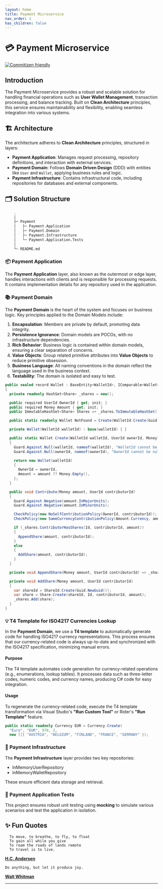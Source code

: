 ```yaml
---
layout: home
title: Payment Microservice
nav_order: 1
has_children: false
---
```


# 💳 Payment Microservice

[![Commitizen friendly](https://img.shields.io/badge/commitizen-friendly-brightgreen.svg?logoColor=white&style=for-the-badge)](http://commitizen.github.io/cz-cli/)

## Introduction

The Payment Microservice provides a robust and scalable solution for handling financial operations such as **User Wallet Management**, transaction processing, and balance tracking. Built on **Clean Architecture** principles, this service ensures maintainability and flexibility, enabling seamless integration into various systems.

## 🏗️ Architecture

The architecture adheres to **Clean Architecture** principles, structured in layers:

- **Payment Application**: Manages request processing, repository definitions, and interaction with external services.
- **Payment Domain**: Follows **Domain Driven Design** (DDD) with entities like `User` and `Wallet`, applying business rules and logic.
- **Payment Infrastructure**: Contains infrastructural code, including repositories for databases and external components.

## 🗂️ Solution Structure

```bash
    .
    │
    ├─ Payment
    │   ├─ Payment.Application
    │   ├─ Payment.Domain
    │   ├─ Payment.Infrastructure
    │   └─ Payment.Application.Tests
    │
    └─ README.md
```

### 📦 Payment Application

The **Payment Application** layer, also known as the outermost or edge layer, handles interactions with clients and is responsible for processing requests. It contains implementation details for any repository used in the application.

### 📚 Payment Domain

The **Payment Domain** is the heart of the system and focuses on business logic. Key principles applied to the Domain Models include:

1. **Encapsulation**: Members are private by default, promoting data integrity.
2. **Persistence Ignorance**: Domain models are POCOs, with no infrastructure dependencies.
3. **Rich Behavior**: Business logic is contained within domain models, ensuring a clear separation of concerns.
4. **Value Objects**: Group related primitive attributes into **Value Objects** to reduce primitive obsession.
5. **Business Language**: All naming conventions in the domain reflect the language used in the business context.
6. **Testability**: The domain is isolated and easy to test.

```csharp
public sealed record Wallet : BaseEntity<WalletId>, IComparable<Wallet>, IComparable
{
  private readonly HashSet<Share> _shares = new();

  public required UserId OwnerId { get; init; }
  public required Money Amount { get; init; }
  public ImmutableHashSet<Share> Shares => _shares.ToImmutableHashSet();

  public static readonly Wallet NotFound = Create(WalletId.Create(Guid.Empty), UserId.Create(Guid.Empty));

  private Wallet(WalletId walletId) : base(walletId) { }

  public static Wallet Create(WalletId walletId, UserId ownerId, Money? amount = null)
  {
    Guard.Against.Null(walletId, nameof(walletId), "WalletId cannot be null.");
    Guard.Against.Null(ownerId, nameof(ownerId), "OwnerId cannot be null.");

    return new Wallet(walletId)
    {
      OwnerId = ownerId,
      Amount = amount ?? Money.Empty(),
    };
  }

  public void Contribute(Money amount, UserId contributorId)
  {
    Guard.Against.Negative(amount.InMajorUnits);
    Guard.Against.Negative(amount.InMinorUnits);

    CheckPolicy(new NoSelfContributionPolicy(OwnerId, contributorId));
    CheckPolicy(new SameCurrencyContributionPolicy(Amount.Currency, amount.Currency));

    if (_shares.ContributorHasShares(Id, contributorId, amount))
    {
      AppendShare(amount, contributorId);
    }
    else
    {
      AddShare(amount, contributorId);
    }
  }

  private void AppendShare(Money amount, UserId contributorId) => _shares.Append(Id, contributorId, amount);

  private void AddShare(Money amount, UserId contributorId)
  {
    var shareId = ShareId.Create(Guid.NewGuid());
    var share = Share.Create(shareId, Id, contributorId, amount);
    _shares.Add(share);
  }
}
```

### 💡 T4 Template for ISO4217 Currencies Lookup

In the **Payment Domain**, we use a **T4 template** to automatically generate code for handling ISO4217 currency representations. This process ensures that our currency-related code is always up-to-date and synchronized with the ISO4217 specification, minimizing manual errors.

#### Purpose

The T4 template automates code generation for currency-related operations (e.g., enumerations, lookup tables). It processes data such as three-letter codes, numeric codes, and currency names, producing C# code for easy integration.

#### Usage

To regenerate the currency-related code, execute the T4 template transformation via Visual Studio's **"Run Custom Tool"** or Rider's **"Run Template"** feature.

```csharp
public static readonly Currency EUR = Currency.Create(
  "Euro", "EUR", 978, 2,
  new []{ "AUSTRIA", "BELGIUM", "FINLAND", "FRANCE", "GERMANY" });
```

### 🔗 Payment Infrastructure

The **Payment Infrastructure** layer provides two key repositories:

- InMemoryUserRepository
- InMemoryWalletRepository

These ensure efficient data storage and retrieval.

### 🧪 Payment Application Tests

This project ensures robust unit testing using **mocking** to simulate various scenarios and test the application in isolation.

## ✨ Fun Quotes
```
  To move, to breathe, to fly, to float
  To gain all while you give
  To roam the roads of lands remote
  To travel is to live.
```
**[H.C. Andersen](https://en.wikipedia.org/wiki/Hans_Christian_Andersen)**

```
Do anything, but let it produce joy.
```
**[Walt Whitman](https://en.wikipedia.org/wiki/Walt_Whitman)**

---
